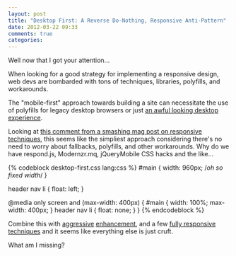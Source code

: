 ```yaml
---
layout: post
title: "Desktop First: A Reverse Do-Nothing, Responsive Anti-Pattern"
date: 2012-03-22 09:33
comments: true
categories: 
---
```

Well now that I got your attention...


When looking for a good strategy for implementing a responsive design, web devs are bombarded with tons of techniques, libraries, polyfills, and workarounds. <!--more-->

The "mobile-first" approach towards building a site can necessitate the use of polyfills for legacy desktop browsers or just [an awful looking desktop experience](http://starbucks.com). 

Looking at [this comment from a smashing mag post on responsive techniques](http://coding.smashingmagazine.com/2011/08/10/techniques-for-gracefully-degrading-media-queries/#comment-545128), this seems like the simpliest approach considering there's no need to worry about fallbacks, polyfills, and other workarounds. Why do we have respond.js, Modernzr.mq, jQueryMobile CSS hacks and the like...

{% codeblock desktop-first.css lang:css %}
#main {
	width: 960px; /*oh so fixed width*/
}

header nav li {
	float: left;
}

@media only screen and (max-width: 400px) {
	#main {
		width: 100%;
		max-width: 400px;
	}
	header nav li {
		float: none;
	}
}
{% endcodeblock %}

Combine this with [aggressive](http://www.leemunroe.com/ie-rounded-corners-css3/) [enhancement](https://twitter.com/#!/zeldman/statuses/170930936718950400), and a few [fully responsive techniques](http://www.leemunroe.com/adaptive-responsive/) and it seems like everything else is just cruft. 

What am I missing?




